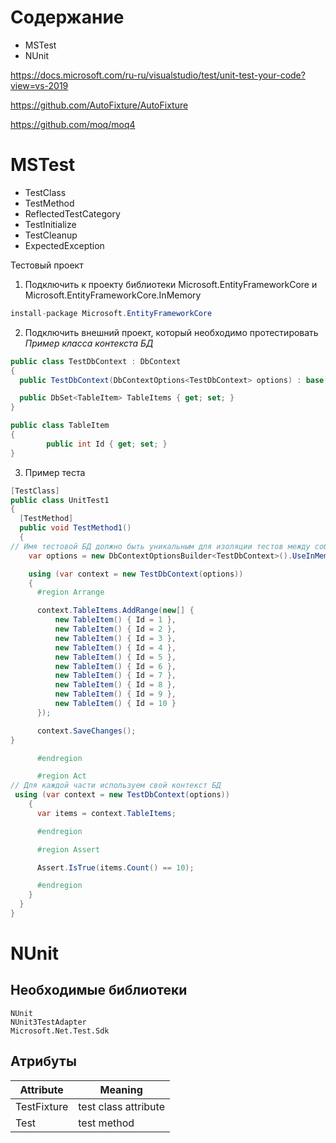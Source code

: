 # Содержание
* MSTest
* NUnit

https://docs.microsoft.com/ru-ru/visualstudio/test/unit-test-your-code?view=vs-2019

https://github.com/AutoFixture/AutoFixture

https://github.com/moq/moq4

# MSTest
- TestClass
- TestMethod
- ReflectedTestCategory
- TestInitialize
- TestCleanup
- ExpectedException

Тестовый проект

1. Подключить к проекту библиотеки Microsoft.EntityFrameworkCore и Microsoft.EntityFrameworkCore.InMemory
```csharp
install-package Microsoft.EntityFrameworkCore
```

2. Подключить внешний проект, который необходимо протестировать
*Пример класса контекста БД*
```csharp
public class TestDbContext : DbContext
{
  public TestDbContext(DbContextOptions<TestDbContext> options) : base(options) { }        

  public DbSet<TableItem> TableItems { get; set; }
}

public class TableItem
{
        public int Id { get; set; }
}
```

3. Пример теста
```csharp
[TestClass]
public class UnitTest1
{
  [TestMethod]
  public void TestMethod1()
  {
// Имя тестовой БД должно быть уникальным для изоляции тестов между собой
    var options = new DbContextOptionsBuilder<TestDbContext>().UseInMemoryDatabase($"TestDbInMemory{Guid.NewGuid()}").Options;

    using (var context = new TestDbContext(options))
    {
      #region Arrange

      context.TableItems.AddRange(new[] { 
          new TableItem() { Id = 1 },
          new TableItem() { Id = 2 },
          new TableItem() { Id = 3 },
          new TableItem() { Id = 4 },
          new TableItem() { Id = 5 },
          new TableItem() { Id = 6 },
          new TableItem() { Id = 7 },
          new TableItem() { Id = 8 },
          new TableItem() { Id = 9 },
          new TableItem() { Id = 10 }
      });

      context.SaveChanges();
}

      #endregion

      #region Act
// Для каждой части используем свой контекст БД
 using (var context = new TestDbContext(options))
    {
      var items = context.TableItems;

      #endregion

      #region Assert

      Assert.IsTrue(items.Count() == 10);

      #endregion
    }
  }
}
```
# NUnit
## Необходимые библиотеки
```
NUnit
NUnit3TestAdapter
Microsoft.Net.Test.Sdk
```
## Атрибуты
| Attribute | Meaning |
|-|-|
| TestFixture | test class attribute |
| Test | test method |
